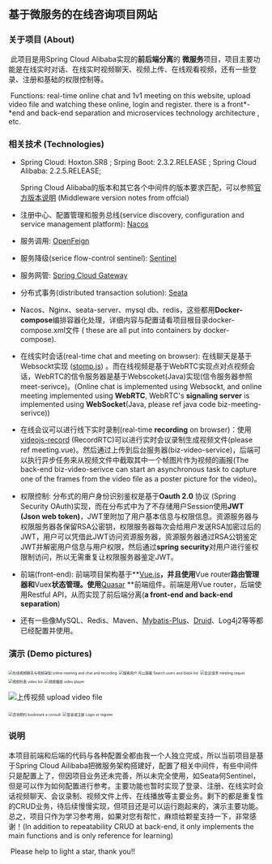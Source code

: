 ## 基于微服务的在线咨询项目网站

### 关于项目 (About)

​    此项目是用Spring Cloud Alibaba实现的**前后端分离**的 **微服务**项目，项目主要功能是在线实时对话、在线实时视频聊天、视频上传、在线观看视频，还有一些登录、注册和基础的权限控制等。

​	Functions: real-time online chat and 1v1 meeting on this website, upload video file and watching these online, login and register. there is a front*-*end and back-end separation and microservices technology architecture  , etc.

### 相关技术 (Technologies)

* Spring Cloud: Hoxton.SR8 ;   Srping Boot: 2.3.2.RELEASE ; Spring Cloud Alibaba: 2.2.5.RELEASE; 

  Spring Cloud Alibaba的版本和其它各个中间件的版本要求匹配，可以参照[官方版本说明](https://github.com/alibaba/spring-cloud-alibaba/wiki/%E7%89%88%E6%9C%AC%E8%AF%B4%E6%98%8E) (Middleware version notes from offcial)

* 注册中心、配置管理和服务总线(service discovery, configuration and service management platform): [Nacos](https://nacos.io/en-us/)

* 服务调用: [OpenFeign](https://github.com/OpenFeign/feign)

* 服务降级(serice flow-control sentinel): [Sentinel](https://sentinelguard.io/en-us/index.html)

* 服务网管: [Spring Cloud Gateway](https://spring.io/projects/spring-cloud-gateway)

* 分布式事务(distributed transaction solution): [Seata](http://seata.io/en-us/)

* Nacos、Nginx、seata-server、mysql db、redis，这些都用**Docker-compose**编排容器化处理，详细内容与配置请看项目根目录docker-compose.xml文件 ( these are all put into containers by docker-compose).
* 在线实时会话(real-time chat and meeting on browser): 在线聊天是基于Websockt实现 ([stomp.js](https://github.com/stomp-js/stompjs)) 。而在线视频是基于WebRTC实现点对点视频会话，WebRTC的信令服务器是基于Webscoket(Java)实现(信令服务器参照meet-serivce)。(Online chat is implemented using Websockt, and online meeting implemented using **WebRTC**,  WebRTC's **signaling server** is implemented using **WebSocket**(Java, please ref java code biz-meeting-serivce))
* 在线会议可以进行线下实时录制(real-time **recording** on browser)：使用[videojs-record](https://collab-project.github.io/videojs-record/) (RecordRTC)可以进行实时会议录制生成视频文件(please ref meeting.vue)。然后通过上传到后台服务器(biz-video-service)，后端可以执行异步任务来从视频文件中截取其中一个帧图片作为视频的画报(The back-end biz-video-serivce  can start an asynchronous task to capture one of the frames from the video file as a poster picture for the video)。
* 权限控制: 分布式的用户身份识别鉴权是基于**Oauth 2.0** 协议 (Spring Security OAuth)实现，而在分布式中为了不存储用户Session使用**JWT (Json web token)**，JWT里附加了用户基本信息与权限信息。资源服务器与权限服务器各保留RSA公密钥，权限服务器每次会给用户发送RSA加密过后的JWT，用户可以凭借此JWT访问资源服务器，资源服务器通过RSA公钥鉴定JWT并解密用户信息与用户权限，然后通过**spring security**对用户进行鉴权限制访问，所以无需重复让权限服务器鉴定JWT。
* 前端(front-end): 前端项目架构基于**[Vue.js](https://vuejs.org/)**，并且使用**Vue router**路由管理器和**Vuex**状态管理。使用**[Quasar](http://www.quasarchs.com/) **前端组件。前端是用Vue router，后端使用Restful API，从而实现了前后端分离(**a front-end and back-end separation**)
* 还有一些像MySQL、Redis、Maven、[Mybatis-Plus](https://baomidou.com/en/)、[Druid](https://druid.apache.org/)、Log4j2等等都已经配置并使用。

### 演示 (Demo pictures)

<img src="mdImage/7.png" alt="在线视频聊天与视频录制 online meeting and chat and recording" style="zoom:50%;" />

<img src="mdImage/17.png" alt="搜索用户,可以屏蔽 Search users and black list" style="zoom:50%;" />

<img src="mdImage/1.png" alt="会议请求 meeting requst" style="zoom:50%;" />

<img src="mdImage/8.png" alt="视频列表 video list" style="zoom:50%;" />

<img src="mdImage/9.png" alt="视频播放 video player" style="zoom:50%;" />

![上传视频 upload video file](mdImage/11.png)

<img src="mdImage/23.png" alt="咨询预约 bookmark a consult" style="zoom:50%;" />

<img src="mdImage/20.png" alt="登录或注册 Login or register" style="zoom:50%;" />



### 说明

​	本项目前端和后端的代码与各种配置全都由我一个人独立完成，所以当前项目是基于Spring Cloud Ailibaba把微服务架构搭建好，配置了相关中间件，有些中间件只是配置上了，但因项目业务还未完善，所以未完全使用，如Seata何Sentinel，但是可以作为如何配置进行参考。主要功能也暂时实现了登录、注册、在线实时会话视频聊天、会议录制、视频文件上传、在线播放等主要业务。剩下的都是重复性的CRUD业务，待后续慢慢实现，但项目还是可以运行跑起来的，演示主要功能。总之，项目只作为学习参考用，如果对您有帮忙，麻烦给颗星支持一下，非常感谢！(In addition to repeatability CRUD at back-end, it only implements the main functions and is only reference for learning)   

​     Please help to light a star, thank you!!

